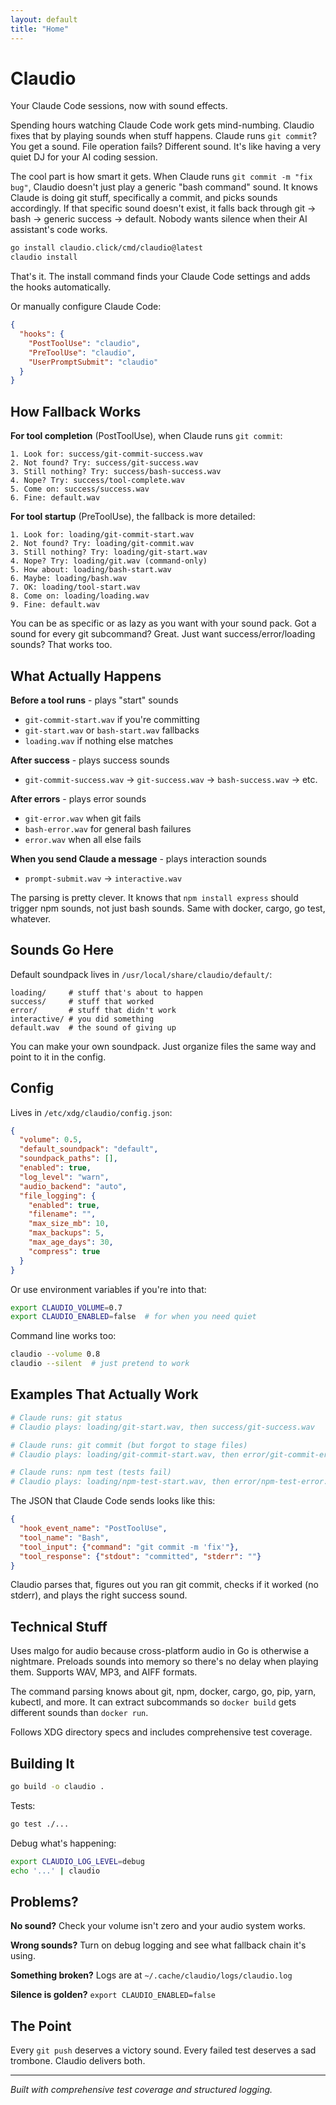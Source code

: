```yaml
---
layout: default
title: "Home"
---
```


# Claudio

Your Claude Code sessions, now with sound effects.

Spending hours watching Claude Code work gets mind-numbing. Claudio fixes that by playing sounds when stuff happens. Claude runs `git commit`? You get a sound. File operation fails? Different sound. It's like having a very quiet DJ for your AI coding session.

The cool part is how smart it gets. When Claude runs `git commit -m "fix bug"`, Claudio doesn't just play a generic "bash command" sound. It knows Claude is doing git stuff, specifically a commit, and picks sounds accordingly. If that specific sound doesn't exist, it falls back through git → bash → generic success → default. Nobody wants silence when their AI assistant's code works.

```bash
go install claudio.click/cmd/claudio@latest
claudio install
```

That's it. The install command finds your Claude Code settings and adds the hooks automatically.

Or manually configure Claude Code:

```json
{
  "hooks": {
    "PostToolUse": "claudio",
    "PreToolUse": "claudio", 
    "UserPromptSubmit": "claudio"
  }
}
```

## How Fallback Works

**For tool completion** (PostToolUse), when Claude runs `git commit`:

```
1. Look for: success/git-commit-success.wav
2. Not found? Try: success/git-success.wav  
3. Still nothing? Try: success/bash-success.wav
4. Nope? Try: success/tool-complete.wav
5. Come on: success/success.wav
6. Fine: default.wav
```

**For tool startup** (PreToolUse), the fallback is more detailed:

```
1. Look for: loading/git-commit-start.wav
2. Not found? Try: loading/git-commit.wav  
3. Still nothing? Try: loading/git-start.wav
4. Nope? Try: loading/git.wav (command-only)
5. How about: loading/bash-start.wav
6. Maybe: loading/bash.wav  
7. OK: loading/tool-start.wav
8. Come on: loading/loading.wav
9. Fine: default.wav
```

You can be as specific or as lazy as you want with your sound pack. Got a sound for every git subcommand? Great. Just want success/error/loading sounds? That works too.

## What Actually Happens

**Before a tool runs** - plays "start" sounds
- `git-commit-start.wav` if you're committing
- `git-start.wav` or `bash-start.wav` fallbacks
- `loading.wav` if nothing else matches

**After success** - plays success sounds
- `git-commit-success.wav` → `git-success.wav` → `bash-success.wav` → etc.

**After errors** - plays error sounds  
- `git-error.wav` when git fails
- `bash-error.wav` for general bash failures
- `error.wav` when all else fails

**When you send Claude a message** - plays interaction sounds
- `prompt-submit.wav` → `interactive.wav`

The parsing is pretty clever. It knows that `npm install express` should trigger npm sounds, not just bash sounds. Same with docker, cargo, go test, whatever.

## Sounds Go Here

Default soundpack lives in `/usr/local/share/claudio/default/`:

```
loading/     # stuff that's about to happen
success/     # stuff that worked  
error/       # stuff that didn't work
interactive/ # you did something
default.wav  # the sound of giving up
```

You can make your own soundpack. Just organize files the same way and point to it in the config.

## Config

Lives in `/etc/xdg/claudio/config.json`:

```json
{
  "volume": 0.5,
  "default_soundpack": "default", 
  "soundpack_paths": [],
  "enabled": true,
  "log_level": "warn",
  "audio_backend": "auto",
  "file_logging": {
    "enabled": true,
    "filename": "",
    "max_size_mb": 10,
    "max_backups": 5,
    "max_age_days": 30,
    "compress": true
  }
}
```

Or use environment variables if you're into that:

```bash
export CLAUDIO_VOLUME=0.7
export CLAUDIO_ENABLED=false  # for when you need quiet
```

Command line works too:
```bash
claudio --volume 0.8
claudio --silent  # just pretend to work
```

## Examples That Actually Work

```bash
# Claude runs: git status
# Claudio plays: loading/git-start.wav, then success/git-success.wav

# Claude runs: git commit (but forgot to stage files)
# Claudio plays: loading/git-commit-start.wav, then error/git-commit-error.wav

# Claude runs: npm test (tests fail)
# Claudio plays: loading/npm-test-start.wav, then error/npm-test-error.wav
```

The JSON that Claude Code sends looks like this:
```json
{
  "hook_event_name": "PostToolUse",
  "tool_name": "Bash", 
  "tool_input": {"command": "git commit -m 'fix'"},
  "tool_response": {"stdout": "committed", "stderr": ""}
}
```

Claudio parses that, figures out you ran git commit, checks if it worked (no stderr), and plays the right success sound.

## Technical Stuff

Uses malgo for audio because cross-platform audio in Go is otherwise a nightmare. Preloads sounds into memory so there's no delay when playing them. Supports WAV, MP3, and AIFF formats.

The command parsing knows about git, npm, docker, cargo, go, pip, yarn, kubectl, and more. It can extract subcommands so `docker build` gets different sounds than `docker run`.

Follows XDG directory specs and includes comprehensive test coverage.

## Building It

```bash
go build -o claudio .
```

Tests:
```bash
go test ./...
```

Debug what's happening:
```bash
export CLAUDIO_LOG_LEVEL=debug
echo '...' | claudio
```

## Problems?

**No sound?** Check your volume isn't zero and your audio system works.

**Wrong sounds?** Turn on debug logging and see what fallback chain it's using.

**Something broken?** Logs are at `~/.cache/claudio/logs/claudio.log`

**Silence is golden?** `export CLAUDIO_ENABLED=false`

## The Point

Every `git push` deserves a victory sound. Every failed test deserves a sad trombone. Claudio delivers both.

---

*Built with comprehensive test coverage and structured logging.*